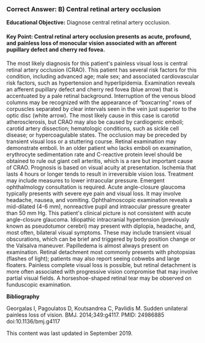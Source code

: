 
### Correct Answer: B) Central retinal artery occlusion 

**Educational Objective:** Diagnose central retinal artery occlusion.

#### **Key Point:** Central retinal artery occlusion presents as acute, profound, and painless loss of monocular vision associated with an afferent pupillary defect and cherry red fovea.

The most likely diagnosis for this patient's painless visual loss is central retinal artery occlusion (CRAO). This patient has several risk factors for this condition, including advanced age; male sex; and associated cardiovascular risk factors, such as hypertension and hyperlipidemia. Examination reveals an afferent pupillary defect and cherry red fovea (blue arrow) that is accentuated by a pale retinal background. Interruption of the venous blood columns may be recognized with the appearance of “boxcarring” rows of corpuscles separated by clear intervals seen in the vein just superior to the optic disc (white arrow). The most likely cause in this case is carotid atherosclerosis, but CRAO may also be caused by cardiogenic emboli; carotid artery dissection; hematologic conditions, such as sickle cell disease; or hypercoagulable states. The occlusion may be preceded by transient visual loss or a stuttering course. Retinal examination may demonstrate emboli. In an older patient who lacks emboli on examination, erythrocyte sedimentation rate and C-reactive protein level should be obtained to rule out giant cell arteritis, which is a rare but important cause of CRAO. Prognosis is based on visual acuity at presentation. Ischemia that lasts 4 hours or longer tends to result in irreversible vision loss. Treatment may include measures to lower intraocular pressure. Emergent ophthalmology consultation is required.
Acute angle-closure glaucoma typically presents with severe eye pain and visual loss. It may involve headache, nausea, and vomiting. Ophthalmoscopic examination reveals a mid-dilated (4-6 mm), nonreactive pupil and intraocular pressure greater than 50 mm Hg. This patient's clinical picture is not consistent with acute angle-closure glaucoma.
Idiopathic intracranial hypertension (previously known as pseudotumor cerebri) may present with diplopia, headache, and, most often, bilateral visual symptoms. These may include transient visual obscurations, which can be brief and triggered by body position change or the Valsalva maneuver. Papilledema is almost always present on examination.
Retinal detachment most commonly presents with photopsias (flashes of light); patients may also report seeing cobwebs and large floaters. Painless complete visual loss is possible, but retinal detachment is more often associated with progressive vision compromise that may involve partial visual fields. A horseshoe-shaped retinal tear may be observed on funduscopic examination.

**Bibliography**

Georgalas I, Pagoulatos D, Koutsandrea C, Pavlidis M. Sudden unilateral painless loss of vision. BMJ. 2014;349:g4117. PMID: 24986885 doi:10.1136/bmj.g4117

This content was last updated in September 2019.